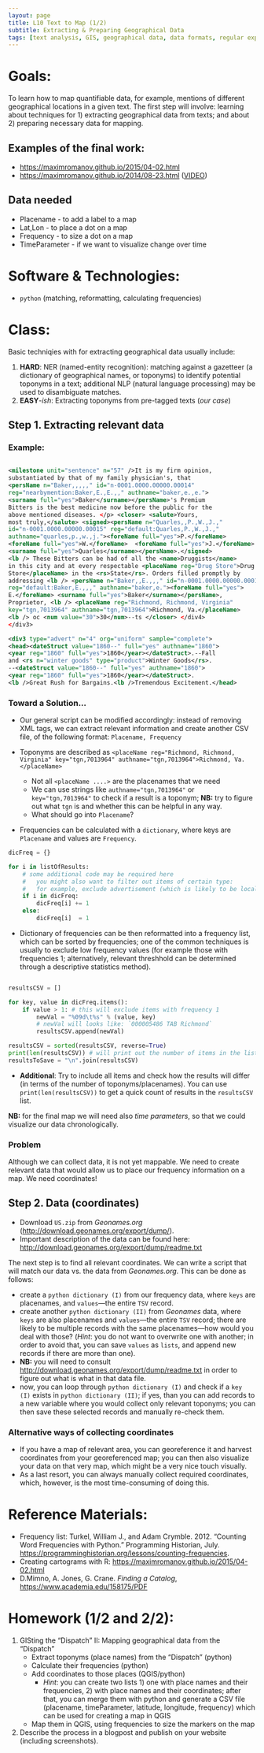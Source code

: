 ```yaml
---
layout: page
title: L10 Text to Map (1/2)
subtitle: Extracting & Preparing Geographical Data
tags: [text analysis, GIS, geographical data, data formats, regular expressions, regex, python, batch conversion, text extraction, data extraction]
---
```


# Goals:

To learn how to map quantifiable data, for example, mentions of different geographical locations in a given text. The first step will involve: learning about techniques for 1) extracting geographical data from texts; and about 2) preparing necessary data for mapping.

## Examples of the final work:

* <https://maximromanov.github.io/2015/04-02.html>
* <https://maximromanov.github.io/2014/08-23.html> ([VIDEO](https://vimeo.com/121887453))

## Data needed

* Placename - to add a label to a map
* Lat,Lon - to place a dot on a map
* Frequency - to size a dot on a map
* TimeParameter - if we want to visualize change over time

# Software & Technologies:

* `python` (matching, reformatting, calculating frequencies)

# Class:

Basic techniqies with for extracting geographical data usually include:

1. **HARD**: NER (named-entity recognition): matching against a gazetteer (a dictionary of geographical names, or toponyms) to identify potential toponyms in a text; additional NLP (natural language processing) may be used to disambiguate matches. 
2. **EASY**-*ish*: Extracting toponyms from pre-tagged texts (*our case*)

## Step 1. Extracting relevant data

### Example:

``` xml

<milestone unit="sentence" n="57" />It is my firm opinion,
substantiated by that of my family physician's, that
<persName n="Baker,,,,," id="n-0001.0000.00000.00014"
reg="nearbymention:Baker,E.,E.,," authname="baker,e.,e.">
<surname full="yes">Baker</surname></persName>'s Premium
Bitters is the best medicine now before the public for the
above mentioned diseases. </p> <closer> <salute>Yours,
most truly,</salute> <signed><persName n="Quarles,,P.,W.,J.,"
id="n-0001.0000.00000.00015" reg="default:Quarles,P.,W.,J.,"
authname="quarles,p.,w.,j."><foreName full="yes">P.</foreName>
<foreName full="yes">W.</foreName>  <foreName full="yes">J.</foreName>
<surname full="yes">Quarles</surname></persName>.</signed>
<lb /> These Bitters can be had of all the <name>Druggists</name>
in this city and at every respectable <placeName reg="Drug Store">Drug
Store</placeName> in the <rs>State</rs>. Orders filled promptly by
addressing <lb /> <persName n="Baker,,E.,,," id="n-0001.0000.00000.00016"
reg="default:Baker,E.,,," authname="baker,e."><foreName full="yes">
E.</foreName> <surname full="yes">Baker</surname></persName>,
Proprietor, <lb /> <placeName reg="Richmond, Richmond, Virginia"
key="tgn,7013964" authname="tgn,7013964">Richmond, Va.</placeName>
<lb /> oc <num value="30">30</num>--ts </closer> </div4>
</div3> 

<div3 type="advert" n="4" org="uniform" sample="complete">
<head><dateStruct value="1860--" full="yes" authname="1860">
<year reg="1860" full="yes">1860</year></dateStruct>.--Fall
and <rs n="winter goods" type="product">Winter Goods</rs>.
--<dateStruct value="1860--" full="yes" authname="1860">
<year reg="1860" full="yes">1860</year></dateStruct>.
<lb />Great Rush for Bargains.<lb />Tremendous Excitement.</head> 

```

### Toward a Solution...

* Our general script can be modified accordingly: instead of removing XML tags, we can extract relevant information and create another CSV file, of the following format: `Placename, Frequency`
* Toponyms are described as `<placeName reg="Richmond, Richmond, Virginia" key="tgn,7013964" authname="tgn,7013964">Richmond, Va.</placeName>`
    - Not all `<placeName ....>` are the placenames that we need
    - We can use strings like `authname="tgn,7013964"` or `key="tgn,7013964"` to check if a result is a toponym; **NB:** try to figure out what `tgn` is and whether this can be helpful in any way.
    - What should go into `Placename`?

* Frequencies can be calculated with a `dictionary`, where keys are `Placename` and values are `Frequency`.

``` python
dicFreq = {}

for i in listOfResults:
    # some additional code may be required here
    #   you might also want to filter out items of certain type:
    #   for example, exclude advertisement (which is likely to be local only)
    if i in dicFreq:
        dicFreq[i] += 1
    else:
        dicFreq[i]  = 1

```

* Dictionary of frequencies can be then reformatted into a frequency list, which can be sorted by frequencies; one of the common techniques is usually to exclude low frequency values (for example those with frequencies 1; alternatively, relevant threshhold can be determined through a descriptive statistics method). 

``` python

resultsCSV = []

for key, value in dicFreq.items():
    if value > 1: # this will exclude items with frequency 1
        newVal = "%09d\t%s" % (value, key)
        # newVal will looks like: `000005486 TAB Richmond`
        resultsCSV.append(newVal)

resultsCSV = sorted(resultsCSV, reverse=True)
print(len(resultsCSV)) # will print out the number of items in the list
resultsToSave = "\n".join(resultsCSV)

```

* **Additional**: Try to include all items and check how the results will differ (in terms of the number of toponyms/placenames). You can use `print(len(resultsCSV))` to get a quick count of results in the `resultsCSV` list.

**NB:** for the final map we will need also *time parameters*, so that we could visualize our data chronologically.

### Problem

Although we can collect data, it is not yet mappable. We need to create relevant data that would allow us to place our frequency information on a map. We need coordinates!

## Step 2. Data (coordinates)

* Download `US.zip` from *Geonames.org* (<http://download.geonames.org/export/dump/>).
* Important description of the data can be found here: <http://download.geonames.org/export/dump/readme.txt>

The next step is to find all relevant coordinates. We can write a script that will match our data vs. the data from *Geonames.org*. This can be done as follows: 

* create a `python dictionary (I)` from our frequency data, where `keys` are placenames, and `values`—the entire `TSV` record.
* create another `python dictionary (II)` from *Geonames* data, where `keys` are also placenames and `values`—the entire `TSV` record; there are likely to be multiple records with the same placenames—how would you deal with those? (*Hint*: you do not want to overwrite one with another; in order to avoid that, you can save `values` as `lists`, and append new records if there are more than one).
* **NB:** you will need to consult <http://download.geonames.org/export/dump/readme.txt> in order to figure out what is what in that data file.
* now, you can loop through `python dictionary (I)` and check if a `key (I)` exists in `python dictionary (II)`; if yes, than you can add records to a new variable where you would collect only relevant toponyms; you can then save these selected records and manually re-check them.

### Alternative ways of collecting coordinates

* If you have a map of relevant area, you can georeference it and harvest coordinates from your georeferenced map; you can then also visualize your data on that very map, which might be a very nice touch visually.
* As a last resort, you can always manually collect required coordinates, which, however, is the most time-consuming of doing this. 

# Reference Materials:

* Frequency list: Turkel, William J., and Adam Crymble. 2012. “Counting Word Frequencies with Python.” Programming Historian, July. <https://programminghistorian.org/lessons/counting-frequencies>.
* Creating cartograms with R: <https://maximromanov.github.io/2015/04-02.html>
* D.Mimno, A. Jones, G. Crane. *Finding a Catalog*, <https://www.academia.edu/158175/PDF>

# Homework (1/2 and 2/2):

1. GISting the “Dispatch” II: Mapping geographical data from the “Dispatch”
    * Extract toponyms (place names) from the “Dispatch” (python)
    * Calculate their frequencies (python)
    * Add coordinates to those places (QGIS/python)
        * *Hint*: you can create two lists 1) one with place names and their frequencies, 2) with place names and their coordinates; after that, you can merge them with python and generate a CSV file (placename, timeParameter, latitude, longitude, frequency) which can be used for creating a map in QGIS 
    * Map them in QGIS, using frequencies to size the markers on the map
2. Describe the process in a blogpost and publish on your website (including screenshots). 


